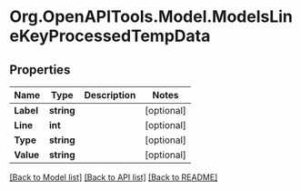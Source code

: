 # Org.OpenAPITools.Model.ModelsLineKeyProcessedTempData

## Properties

Name | Type | Description | Notes
------------ | ------------- | ------------- | -------------
**Label** | **string** |  | [optional] 
**Line** | **int** |  | [optional] 
**Type** | **string** |  | [optional] 
**Value** | **string** |  | [optional] 

[[Back to Model list]](../README.md#documentation-for-models) [[Back to API list]](../README.md#documentation-for-api-endpoints) [[Back to README]](../README.md)

